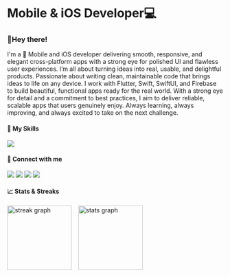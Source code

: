 # Mobile & iOS Developer💻



<h3 align="left">👋Hey there!</h3>


<!-- Introduction & About-->
I'm a 📱 Mobile and iOS developer delivering smooth, responsive, and elegant cross-platform apps with a strong eye for polished UI and flawless user experiences. I’m all about turning ideas into real, usable, and delightful products. Passionate about writing clean, maintainable code that brings ideas to life on any device. I work with Flutter, Swift, SwiftUI, and Firebase to build beautiful, functional apps ready for the real world. With a strong eye for detail and a commitment to best practices, I aim to deliver reliable, scalable apps that users genuinely enjoy. Always learning, always improving, and always excited to take on the next challenge.

<!-- Skills Links-->
<h4>🔨 My Skills </h4>
<img src="https://skillicons.dev/icons?i=figma,flutter,dart,swift,swiftui,firebase,supabase,git,notion" />

<!-- Social Links-->
<h4>🔗 Connect with me </h4>

[<img src="https://img.shields.io/badge/X-000000?style=for-the-badge&logo=x&logoColor=white" />](https://x.com/techiedan_) [<img src="https://img.shields.io/badge/Instagram-E4405F?style=for-the-badge&logo=instagram&logoColor=white" />](https://instagram.com/techiedan_/) [<img src="https://img.shields.io/badge/LinkedIn-0077B5?style=for-the-badge&logo=linkedin&logoColor=white" />](https://linkedin.com/in/daniel-olaleye-16ab7b369/) [<img src="https://img.shields.io/badge/Gmail-D14836?style=for-the-badge&logo=gmail&logoColor=white" />](mailto:danielolaleye064@gmail.com)

<!--My Streak Stats-->
<h4>📈 Stats & Streaks</h4>
<div align="left">
  <img src="https://streak-stats.demolab.com?user=techie-dan&locale=en&mode=daily&theme=dracula&hide_border=false&border_radius=5&order=3" height="150" alt="streak graph" />
  &nbsp;&nbsp;
  <img src="https://github-readme-stats.vercel.app/api?username=techie-dan&hide_title=false&hide_rank=false&show_icons=true&include_all_commits=true&count_private=true&disable_animations=false&theme=dracula&locale=en&hide_border=false" height="150" alt="stats graph" />
</div>



















